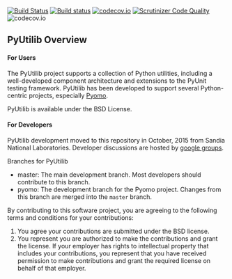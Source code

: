 [![Build Status](https://travis-ci.org/PyUtilib/pyutilib.png?branch=master)](https://travis-ci.org/PyUtilib/pyutilib) [![Build status](https://ci.appveyor.com/api/projects/status/c8dh5o1blp0sycr6?svg=true)](https://ci.appveyor.com/project/WilliamHart/pyutilib)  [![codecov.io](https://codecov.io/github/PyUtilib/pyutilib/coverage.svg?branch=master)](https://codecov.io/github/PyUtilib/pyutilib?branch=master) [![Scrutinizer Code Quality](https://scrutinizer-ci.com/g/PyUtilib/pyutilib/badges/quality-score.png?b=master)](https://scrutinizer-ci.com/g/PyUtilib/pyutilib/?branch=master) ![codecov.io](https://codecov.io/github/PyUtilib/pyutilib/branch.svg?branch=master)

## PyUtilib Overview

#### For Users

The PyUtilib project supports a collection of Python utilities,
including a well-developed component architecture and extensions
to the PyUnit testing framework. PyUtilib has been developed to
support several Python-centric projects, especially
[Pyomo](http://pyomo.org).

PyUtilib is available under the BSD License.

#### For Developers

PyUtilib development moved to this repository in October, 2015 from
Sandia National Laboratories. Developer discussions are hosted by [google groups](https://groups.google.com/forum/#!forum/pyutilib-developers).

Branches for PyUtilib

* master: The main development branch.  Most developers should contribute to this branch.
* pyomo: The development branch for the Pyomo project.  Changes from this branch are merged into the `master` branch.

By contributing to this software project, you are agreeing to the following terms and conditions for your contributions:

1. You agree your contributions are submitted under the BSD license. 
2. You represent you are authorized to make the contributions and grant the license. If your employer has rights to intellectual property that includes your contributions, you represent that you have received permission to make contributions and grant the required license on behalf of that employer. 
